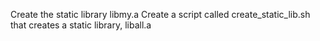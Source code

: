 Create the static library libmy.a
Create a script called create_static_lib.sh that creates a static library, liball.a
